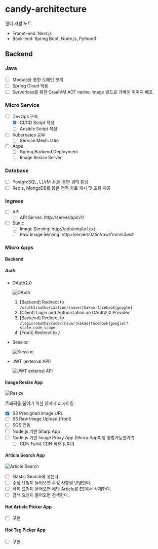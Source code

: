 # candy-architecture

캔디 개발 노트

 - Fronet-end: Next.js
 - Back-end: Spring Boot, Node.js, Python3

## Backend

### Java

 - [ ] Module을 통한 도메인 분리
 - [ ] Spring Cloud 적용
 - [ ] Serverless를 위한 GraalVM AOT native-image 빌드로 가벼운 이미지 배포

### Micro Service

 - [ ] DevOps 구축
   - [x] CI/CD Script 작성
   - [ ] Ansible Script 작성
   
 - [ ] Kubernates 공부
   - [ ] Service Mesh: Istio
   
 - [ ] Apps
   - [ ] Spring Backend Deployment
   - [ ] Image Resize Server

### Database

 - [ ] PostgreSQL, LLVM Jit을 통한 쿼리 튜닝
 - [ ] Redis, MongoDB를 통한 정적 자료 캐시 및 조회 제공
 
### Ingress

 - [ ] API
   - [ ] API Server: http://server/api/v1/
 - [ ] Static
   - [ ] Image Serving: http://cdn/img/url.ext
   - [ ] Raw Image Serving: http://server/static/raw/from/s3.ext
 
### Micro Apps

#### Backend

##### Auth

- OAuth2.0
  
  ![OAuth](https://user-images.githubusercontent.com/9719650/177562962-981d31e6-545c-4e57-9847-b1fed46bcd7e.jpg)
  
  1. [Backend] Redirect to `/oauth2/authorization/[naver|kakao|facebook|google]`
  2. [Client] Login and Authorization on OAuth2.0 Provider
  3. [Backend] Redirect to `/login/oauth2/code/[naver|kakao|facebook|google]?state,code,scope`
  4. [Front] Redirect to `/` 

- Session

  ![Session](https://user-images.githubusercontent.com/9719650/177559067-63c704a6-502b-4047-a32d-db8f56b50a0b.jpg)
  
- JWT (external API)

  ![JWT external API](https://user-images.githubusercontent.com/9719650/177564783-10bcaf31-cb92-4ffc-9d82-f9ebbd00bc6e.jpg)

#### Image Resize App

![Resize](https://user-images.githubusercontent.com/9719650/177554309-a15826a2-cfe1-40f8-bf1c-97ed5605c1d4.jpg)

트래픽을 줄이기 위한 이미지 리사이징

 - [x] S3 Presigned Image URL
 - [ ] S3 Raw Image Upload (front)
 - [ ] SQS 연동
 - [ ] Node.js 기반 Sharp App
 - [ ] Node.js 기반 Image Proxy App (Sharp App이랑 통합가능한가?)
   - [ ] CDN Fail시 CDN 적재 (LRU)

#### Article Search App

![Article Search](https://user-images.githubusercontent.com/9719650/178878037-7cbd0337-ddab-4537-950c-17bb6e12f909.png)

 - [ ] Elastic Search에 넣는다.
 - [ ] 수정 요청이 들어오면 수정 사항을 반영한다.
 - [ ] 삭제 요청이 들어오면 해당 Article를 ES에서 삭제한다.
 - [ ] 검색 요청이 들어오면 검색한다.

#### Hot Article Picker App

 - [ ] 구현 

#### Hot Tag Picker App

 - [ ] 구현 
